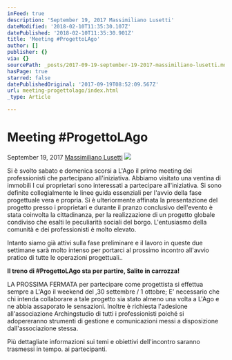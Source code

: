 ```yaml
---
inFeed: true
description: 'September 19, 2017 Massimiliano Lusetti'
dateModified: '2018-02-10T11:35:30.107Z'
datePublished: '2018-02-10T11:35:30.901Z'
title: 'Meeting #ProgettoLAgo'
author: []
publisher: {}
via: {}
sourcePath: _posts/2017-09-19-september-19-2017-massimiliano-lusetti.md
hasPage: true
starred: false
datePublishedOriginal: '2017-09-19T08:52:09.567Z'
url: meeting-progettolago/index.html
_type: Article

---
```

# **Meeting \#ProgettoLAgo**

September 19, 2017 [Massimiliano Lusetti][0]
![](https://the-grid-user-content.s3-us-west-2.amazonaws.com/60bc466c-3d88-4f09-8dcb-01e639bd4307.gif)

Si è svolto sabato e domenica scorsi a L'Ago il primo meeting dei professionisti che partecipano all'iniziativa. Abbiamo visitato una ventina di immobili I cui proprietari sono interessati a partecipare all'iniziativa. Si sono definite collegialmente le linee guida essenziali per l'avvio della fase progettuale vera e propria. Si è ulteriormente affinata la presentazione del progetto presso i proprietari e durante il pranzo conclusivo dell'evento è stata coinvolta la cittadinanza, per la realizzazione di un progetto globale condiviso che esalti le peculiarità sociali del borgo. L'entusiasmo della comunità e dei professionisti è molto elevato.

Intanto siamo già attivi sulla fase preliminare e il lavoro in queste due settimane sarà molto intenso per portarci al prossimo incontro all'avvio pratico di tutte le operazioni progettuali..

**Il treno di \#ProgettoLAgo sta per partire, Salite in carrozza!**

LA PROSSIMA FERMATA per partecipare come progettista si effettua sempre a L'Ago il weekend del ,30 settembre / 1 ottobre; E' necessario che chi intenda collaborare a tale progetto sia stato almeno una volta a L'Ago e ne abbia assaporato le sensazioni. Inoltre è richiesta l'adesione all'associazione Archingstudio di tutti i professionisti poiché si adopereranno strumenti di gestione e comunicazioni messi a disposizione dall'associazione stessa.

Più dettagliate informazioni sui temi e obiettivi dell'incontro saranno trasmessi in tempo. ai partecipanti.

[0]: https://www.archingstudio.org/single-post/2017/09/19/Meeting-ProgettoLAgo